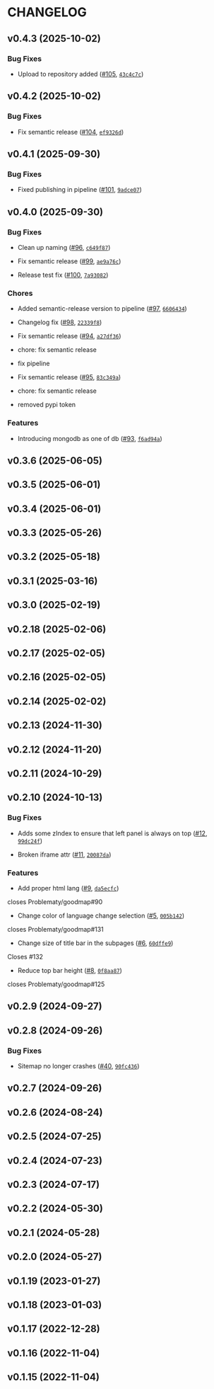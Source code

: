 # CHANGELOG


## v0.4.3 (2025-10-02)

### Bug Fixes

- Upload to repository added ([#105](https://github.com/platzky/platzky/pull/105),
  [`43c4c7c`](https://github.com/platzky/platzky/commit/43c4c7c14997aef8fe7c45761706e4a3c8821f26))


## v0.4.2 (2025-10-02)

### Bug Fixes

- Fix semantic release ([#104](https://github.com/platzky/platzky/pull/104),
  [`ef9326d`](https://github.com/platzky/platzky/commit/ef9326d9d3303c45c51e2d64d18af28c479cb77d))


## v0.4.1 (2025-09-30)

### Bug Fixes

- Fixed publishing in pipeline ([#101](https://github.com/platzky/platzky/pull/101),
  [`9adce07`](https://github.com/platzky/platzky/commit/9adce079fe056c2f93678991e2fba8a141c787e3))


## v0.4.0 (2025-09-30)

### Bug Fixes

- Clean up naming ([#96](https://github.com/platzky/platzky/pull/96),
  [`c649f87`](https://github.com/platzky/platzky/commit/c649f87a403095405a1a83e5d6506716858fe973))

- Fix semantic release ([#99](https://github.com/platzky/platzky/pull/99),
  [`ae9a76c`](https://github.com/platzky/platzky/commit/ae9a76c54e815780cb71865ba73ef8e68c2d6a9a))

- Release test fix ([#100](https://github.com/platzky/platzky/pull/100),
  [`7a93082`](https://github.com/platzky/platzky/commit/7a93082b28f28296e7ae91e5b7b5aa8b5cc3d450))

### Chores

- Added semantic-release version to pipeline ([#97](https://github.com/platzky/platzky/pull/97),
  [`6606434`](https://github.com/platzky/platzky/commit/6606434d89b6901bcdc672a95fb95f74f7e87d1f))

- Changelog fix ([#98](https://github.com/platzky/platzky/pull/98),
  [`22339f8`](https://github.com/platzky/platzky/commit/22339f8c014e4e4f79a7be20c6dce19e3db4aeb6))

- Fix semantic release ([#94](https://github.com/platzky/platzky/pull/94),
  [`a27df36`](https://github.com/platzky/platzky/commit/a27df3637bc24bff0fcc7001e8a7a2b34d94f8b2))

* chore: fix semantic release

* fix pipeline

- Fix semantic release ([#95](https://github.com/platzky/platzky/pull/95),
  [`83c349a`](https://github.com/platzky/platzky/commit/83c349a65125ea8c92b8f0b08505135d9941c85f))

* chore: fix semantic release

* removed pypi token

### Features

- Introducing mongodb as one of db ([#93](https://github.com/platzky/platzky/pull/93),
  [`f6ad94a`](https://github.com/platzky/platzky/commit/f6ad94a0e316e4dce99cf5e8d31904f3d667fee8))


## v0.3.6 (2025-06-05)


## v0.3.5 (2025-06-01)


## v0.3.4 (2025-06-01)


## v0.3.3 (2025-05-26)


## v0.3.2 (2025-05-18)


## v0.3.1 (2025-03-16)


## v0.3.0 (2025-02-19)


## v0.2.18 (2025-02-06)


## v0.2.17 (2025-02-05)


## v0.2.16 (2025-02-05)


## v0.2.14 (2025-02-02)


## v0.2.13 (2024-11-30)


## v0.2.12 (2024-11-20)


## v0.2.11 (2024-10-29)


## v0.2.10 (2024-10-13)

### Bug Fixes

- Adds some zIndex to ensure that left panel is always on top
  ([#12](https://github.com/platzky/platzky/pull/12),
  [`99dc24f`](https://github.com/platzky/platzky/commit/99dc24f50745b299a00de5fd1ddcf152b584049f))

- Broken iframe attr ([#11](https://github.com/platzky/platzky/pull/11),
  [`20087da`](https://github.com/platzky/platzky/commit/20087dab2aeb454cc3e832c6e851ae84daddf410))

### Features

- Add proper html lang ([#9](https://github.com/platzky/platzky/pull/9),
  [`da5ecfc`](https://github.com/platzky/platzky/commit/da5ecfc763977b74979eed459bf812070e4c97b2))

closes Problematy/goodmap#90

- Change color of language change selection ([#5](https://github.com/platzky/platzky/pull/5),
  [`005b142`](https://github.com/platzky/platzky/commit/005b142dcee62414a43bea30a67a5712bec7a55e))

closes Problematy/goodmap#131

- Change size of title bar in the subpages ([#6](https://github.com/platzky/platzky/pull/6),
  [`60dffe9`](https://github.com/platzky/platzky/commit/60dffe918e63b3926b6a1740cd970e0e8afe390e))

Closes #132

- Reduce top bar height ([#8](https://github.com/platzky/platzky/pull/8),
  [`0f8aa87`](https://github.com/platzky/platzky/commit/0f8aa87addefc10edf838716641afec5a535d47a))

closes Problematy/goodmap#125


## v0.2.9 (2024-09-27)


## v0.2.8 (2024-09-26)

### Bug Fixes

- Sitemap no longer crashes ([#40](https://github.com/platzky/platzky/pull/40),
  [`90fc436`](https://github.com/platzky/platzky/commit/90fc436018c570fff65acb6e2afb3199ed639bed))


## v0.2.7 (2024-09-26)


## v0.2.6 (2024-08-24)


## v0.2.5 (2024-07-25)


## v0.2.4 (2024-07-23)


## v0.2.3 (2024-07-17)


## v0.2.2 (2024-05-30)


## v0.2.1 (2024-05-28)


## v0.2.0 (2024-05-27)


## v0.1.19 (2023-01-27)


## v0.1.18 (2023-01-03)


## v0.1.17 (2022-12-28)


## v0.1.16 (2022-11-04)


## v0.1.15 (2022-11-04)
